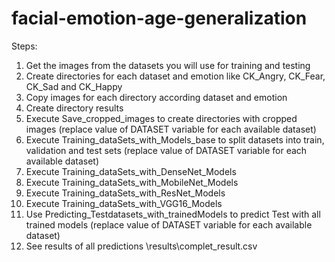 # facial-emotion-age-generalization
Steps:

1) Get the images from the datasets you will use for training and testing
2) Create directories for each dataset and emotion like CK_Angry, CK_Fear, CK_Sad and CK_Happy
3) Copy images for each directory according dataset and emotion
4) Create directory results 
5) Execute Save_cropped_images to create directories with cropped images (replace value of DATASET variable for each available dataset)
6) Execute Training_dataSets_with_Models_base to split datasets into train, validation and test sets (replace value of DATASET variable for each available dataset)
7) Execute Training_dataSets_with_DenseNet_Models  
8) Execute Training_dataSets_with_MobileNet_Models 
9) Execute Training_dataSets_with_ResNet_Models 
10) Execute Training_dataSets_with_VGG16_Models 
11) Use Predicting_Testdatasets_with_trainedModels to predict Test with all trained models (replace value of DATASET variable for each available dataset)
12) See results of all predictions \results\complet_result.csv
